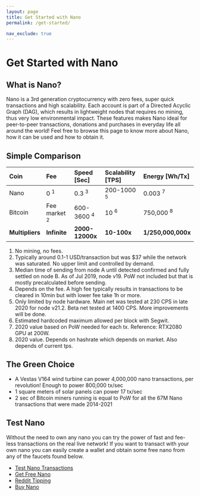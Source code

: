 ```yaml
---
layout: page
title: Get Started with Nano
permalink: /get-started/

nav_exclude: true
---
```


# Get Started with Nano

## What is Nano?
Nano is a 3rd generation cryptocurrency with zero fees, super quick transactions and high scalability. Each account is part of a Directed Acyclic Graph (DAG), which results in lightweight nodes that requires no mining, thus very low environmental impact. These features makes Nano ideal for peer-to-peer transactions, donations and purchases in everyday life all around the world! Feel free to browse this page to know more about Nano, how it can be used and how to obtain it.

## Simple Comparison

| Coin             | Fee                     | Speed [Sec]           | Scalability [TPS]     | Energy [Wh/Tx]       |
|:-----------------|:------------------------|:----------------------|:----------------------|:---------------------|
| Nano             | 0  <sup>1</sup>         | 0.3 <sup>3</sup>      | 200-1000 <sup>5</sup> | 0.003 <sup>7</sup>   |
| Bitcoin          | Fee market <sup>2</sup> | 600-3600 <sup>4</sup> | 10 <sup>6</sup>       | 750,000 <sup>8</sup> |
| **Multipliers**  | **Infinite**            | **2000-12000x**       | **10-100x**           | **1/250,000,000x**   |

1. No mining, no fees.
1. Typically around 0.1-1 USD/transaction but was $37 while the network was saturated. No upper limit and controlled by demand.
1. Median time of sending from node A until detected confirmed and fully settled on node B. As of Jul 2019, node v19. PoW not included but that is mostly precalculated before sending.
1. Depends on the fee. A high fee typically results in transactions to be cleared in 10min but with lower fee take 1h or more.
1. Only limited by node hardware. Main net was tested at 230 CPS in late 2020 for node v21.2. Beta net tested at 1400 CPS. More improvements will be done.
1. Estimated hardcoded maximum allowed per block with Segwit.
1. 2020 value based on PoW needed for each tx. Reference: RTX2080 GPU at 200W.
1. 2020 value. Depends on hashrate which depends on market. Also depends of current tps.

## The Green Choice
* A Vestas V164 wind turbine can power 4,000,000 nano transactions, per revolution! Enough to power 800,000 tx/sec
* 1 square meters of solar panels can power 17 tx/sec
* 2 sec of Bitcoin miners running is equal to PoW for all the 67M Nano transactions that were made 2014-2021

## Test Nano
Without the need to own any nano you can try the power of fast and fee-less transactions on the real live network!
If you want to transact with your own nano you can easily create a wallet and obtain some free nano from any of the faucets found below.

* [Test Nano Transactions](https://www.trynano.io/)
* [Get Free Nano](https://nanolinks.org/faucets/)
* [Reddit Tipping](https://www.reddit.com/r/nano_tipper/wiki/index)
* [Buy Nano](https://nanolinks.org/exchanges/)
